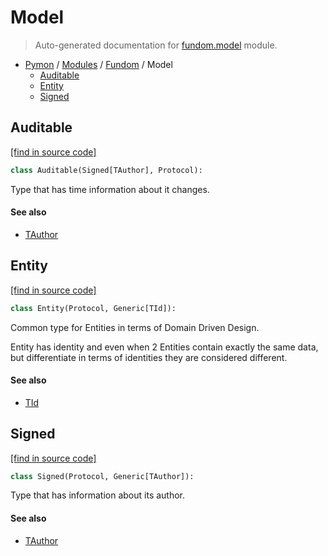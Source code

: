 # Model

> Auto-generated documentation for [fundom.model](https://github.com/katunilya/pymon/blob/main/fundom/model.py) module.

- [Pymon](../README.md#-fundom) / [Modules](../MODULES.md#pymon-modules) / [Fundom](index.md#fundom) / Model
    - [Auditable](#auditable)
    - [Entity](#entity)
    - [Signed](#signed)

## Auditable

[[find in source code]](https://github.com/katunilya/pymon/blob/main/fundom/model.py#L27)

```python
class Auditable(Signed[TAuthor], Protocol):
```

Type that has time information about it changes.

#### See also

- [TAuthor](#tauthor)

## Entity

[[find in source code]](https://github.com/katunilya/pymon/blob/main/fundom/model.py#L7)

```python
class Entity(Protocol, Generic[TId]):
```

Common type for Entities in terms of Domain Driven Design.

Entity has identity and even when 2 Entities contain exactly the same data, but
differentiate in terms of identities they are considered different.

#### See also

- [TId](#tid)

## Signed

[[find in source code]](https://github.com/katunilya/pymon/blob/main/fundom/model.py#L20)

```python
class Signed(Protocol, Generic[TAuthor]):
```

Type that has information about its author.

#### See also

- [TAuthor](#tauthor)
